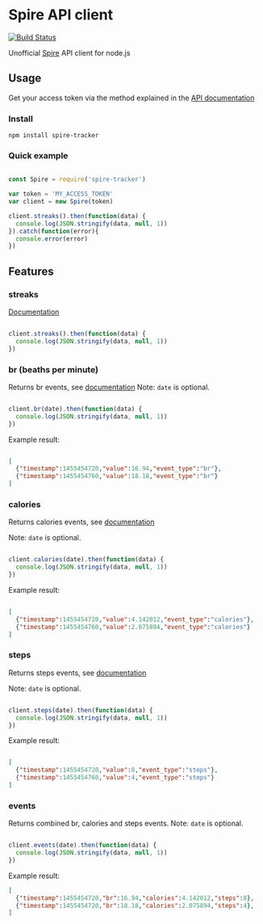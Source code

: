 # Spire API client

[![Build Status](https://travis-ci.org/samuelmr/spire-tracker.svg?branch=master)](https://travis-ci.org/samuelmr/spire-tracker)

Unofficial [Spire](https://spire.io/) API client for node.js

## Usage

Get your access token via the method explained in the [API documentation](http://developer.spire.io/docs/api-token)

### Install

```
npm install spire-tracker
```

### Quick example

```js

const Spire = require('spire-tracker')

var token = 'MY_ACCESS_TOKEN'
var client = new Spire(token)

client.streaks().then(function(data) {
  console.log(JSON.stringify(data, null, 1))
}).catch(function(error){
  console.error(error)
})

```

## Features

### streaks
[Documentation](http://developer.spire.io/docs/streaks)

```js

client.streaks().then(function(data) {
  console.log(JSON.stringify(data, null, 1))
})

```

### br (beaths per minute)
Returns br events, see [documentation](http://developer.spire.io/docs/events)
Note: `date` is optional.
```js

client.br(date).then(function(data) {
  console.log(JSON.stringify(data, null, 1))
})

```

Example result:

```json

[
  {"timestamp":1455454720,"value":16.94,"event_type":"br"},
  {"timestamp":1455454760,"value":18.18,"event_type":"br"}
]

```

### calories
Returns calories events, see [documentation](http://developer.spire.io/docs/events)

Note: `date` is optional.

```js

client.calories(date).then(function(data) {
  console.log(JSON.stringify(data, null, 1))
})

```
Example result:

```json

[
  {"timestamp":1455454720,"value":4.142012,"event_type":"calories"},
  {"timestamp":1455454760,"value":2.075894,"event_type":"calories"}
]
```


### steps
Returns steps events, see [documentation](http://developer.spire.io/docs/events)

Note: `date` is optional.
```js

client.steps(date).then(function(data) {
  console.log(JSON.stringify(data, null, 1))
})

```
Example result:

```json

[
  {"timestamp":1455454720,"value":8,"event_type":"steps"},
  {"timestamp":1455454760,"value":4,"event_type":"steps"}
]

```

### events
Returns combined br, calories and steps events.
Note: `date` is optional.

```js

client.events(date).then(function(data) {
  console.log(JSON.stringify(data, null, 1))
})

```
Example result:

```json
[
  {"timestamp":1455454720,"br":16.94,"calories":4.142012,"steps":8},
  {"timestamp":1455454720,"br":18.18,"calories":2.075894,"steps":4},
]

```
